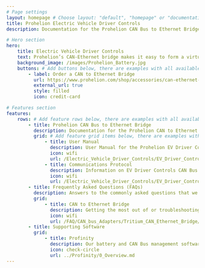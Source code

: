 ```yaml
---
# Page settings
layout: homepage # Choose layout: "default", "homepage" or "documentation-archive"
title: Prohelion Electric Vehicle Driver Controls
description: Documentation for the Prohelion CAN Bus to Ethernet Bridge

# Hero section
hero:
    title: Electric Vehicle Driver Controls
    text: Prohelion’s CAN-Ethernet bridge makes it easy to form a virtual link between physically separated CAN networks. The CAN/Ethernet network arrangement is extremely flexible – you can connect the bridge point to point, over a local network or even via the internet using a Virtual Private Network (VPN). The CAN-Ethernet bridge is compatible with all Prohelion products. (todo)
    background_image: /images/Prohelion_Battery.jpg
    buttons: # Add buttons below, there are examples with all available options
        - label: Order a CAN to Ethernet Bridge
          url: https://www.prohelion.com/shop/accessories/can-ethernet-bridge/
          external_url: true 
          style: filled
          icon: credit-card 

# Features section
features:
    rows: # Add feature rows below, there are examples with all available options
        - title: Prohelion CAN Bus to Ethernet Bridge
          description: Documentation for the Prohelion CAN to Ethernet Bridge
          grid: # Add feature grid items below, there are examples with all available options
              - title: User Manual
                description: User Manual for the Prohelion EV Driver Controls
                icon: wifi
                url: /Electric_Vehicle_Driver_Controls/EV_Driver_Controls_User_Manual/0_Overview.md 
              - title: Communications Protocol
                description: Information on EV Driver Controls CAN Bus Communications Protocol Specification
                icon: wifi
                url: /Electric_Vehicle_Driver_Controls/EV_Driver_Controls_Communications_protocol/0_Overview.md     
        - title: Frequently Asked Questions (FAQs)
          description: Answers to the commonly asked questions that we get on our core products
          grid:
              - title: CAN to Ethernet Bridge
                description: Getting the most out of or troubleshooting your CAN to Ethernet Bridge
                icon: wifi
                url: /FAQ/CAN_bus_Adapters/Tritium_CAN_Ethernet_Bridge/0_Overview.md  
        - title: Supporting Software          
          grid:
              - title: Profinity
                description: Our battery and CAN Bus management software solution.
                icon: check-circle
                url: ../Profinity/0_Overview.md
---
```

